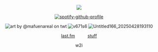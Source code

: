<div align="center">

![](https://komarev.com/ghpvc/?username=alkaIoid&label=meowers&color=gray&style=flat)

[![spotify-github-profile](https://spotify-github-profile.kittinanx.com/api/view?uid=of9gwop73rcqe2xorqmh5plr8&cover_image=true&theme=novatorem&show_offline=false&background_color=ffffff&interchange=false&bar_color=d6d6d6&bar_color_cover=false)](https://github.com/kittinan/spotify-github-profile)

![art by @mafuenareal on twt](https://github.com/user-attachments/assets/e2d7cf63-20ae-41f6-83f7-c4f25e4ee196)
 ![v671s6](https://github.com/user-attachments/assets/98499c88-88e1-4b73-a4db-f8cdf5bb5331) ![Untitled166_20250428193110](https://github.com/user-attachments/assets/14515514-35a0-4a62-8d98-a205c26a3c43)





[last.fm](https://www.last.fm/user/ruleiri)⠀⠀⠀⠀[stuff](https://rentry.co/okkkkkkkkkkkkk)

w2i


